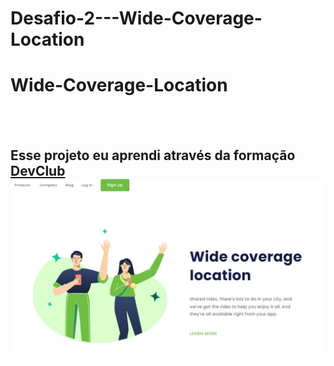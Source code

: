 # Desafio-2---Wide-Coverage-Location
<h1>Wide-Coverage-Location</h1>
<br>
<br>
<h2>Esse projeto eu aprendi através da formação <a href = "https://rodolfomori.com.br/devclub" target = "_blank">DevClub</a>
  
<img src ="https://raw.githubusercontent.com/lucasoliveiraDEV22/Desafio-2---Wide-Coverage-Location/dc8436fa7190ff9b34fe7885506ce6d6116cf334/assets/Wide-desktop.JPG" alt = "desktop-logo">
